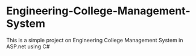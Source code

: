 # Engineering-College-Management-System
This is a simple project on Engineering College Management System in ASP.net using C#
